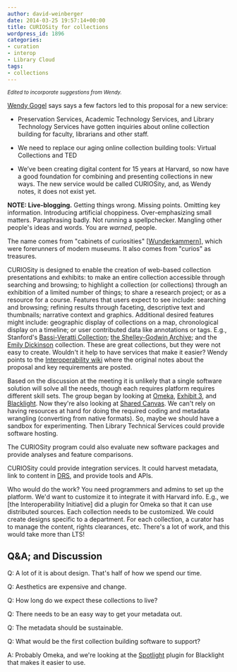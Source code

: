 ```yaml
---
author: david-weinberger
date: 2014-03-25 19:57:14+00:00
title: CURIOSity for collections
wordpress_id: 1896
categories:
- curation
- interop
- Library Cloud
tags:
- collections
---
```


<small><em>Edited to incorporate suggestions from Wendy.</em></small>

[Wendy Gogel](http://library.harvard.edu/users/wendygogel) says says a few factors led to this proposal for a new service:

  * Preservation Services, Academic Technology Services, and Library Technology Services have gotten inquiries about online collection building for faculty, librarians and other staff.

  * We need to replace our aging online collection building tools: Virtual Collections and TED

  * We’ve been creating digital content for 15 years at Harvard, so now have a good foundation for combining and presenting collections in new ways. The new service would be called CURIOSity, and, as Wendy notes, it does not exist yet.

**NOTE: Live-blogging.** Getting things wrong. Missing points. Omitting key information. Introducing artificial choppiness. Over-emphasizing small matters. Paraphrasing badly. Not running a spellpchecker. Mangling other people's ideas and words. You are  _warned_, people.

The name comes from "cabinets of curiosities" [[Wunderkammern](http://en.wikipedia.org/wiki/Cabinet_of_curiosities)], which were forerunners of modern museums. It also comes from "curios" as treasures.

CURIOSity is designed to enable the creation of web-based collection presentations and exhibits: to make an entire collection accessible through searching and browsing; to highlight a collection (or collections) through an exhibition of a limited number of things; to share a research project; or as a resource for a course.
Features that users expect to see include: searching and browsing; refining results through faceting, descriptive text and thumbnails; narrative context and graphics. Additional desired features might include: geographic display of collections on a map, chronological display on a timeline; or user contributed data like annotations or tags. E.g., Stanford's [Bassi-Veratti Collection](http://bassiveratti.stanford.edu/); [the Shelley-Godwin Archive](http://shelleygodwinarchive.org/); and the [Emily Dickinson](http://www.edickenson.org) collection. These are great collections, but they were not easy to create. Wouldn't it help to have services that make it easier? Wendy points to the [Interoperability wiki](https://wiki.harvard.edu/confluence/display/HLSLibraryInteroperability/Collection+and+Exhibition+Platforms) where the original notes about the proposal and key requirements are posted.

Based on the discussion at the meeting it is unlikely that a single software solution will solve all the needs, though each requires platform requires different skill sets. The group began by looking at [Omeka](http://www.Omeka.org), [Exhibit 3](http://www.simile-widgets.org/exhibit3/), and [Blacklight](http://projectblacklight.org/). Now they're also looking at [Shared Canvas](http://www.shared-canvas.org/). We can't rely on having resources at hand for doing the required coding and metadata wrangling (converting from native formats). So, maybe we should have a sandbox for experimenting. Then Library Technical Services could provide software hosting.

The CURIOSity program could also evaluate new software packages and provide analyses and feature comparisons.

CURIOSity could provide integration services. It could harvest metadata, link to content in [DRS](http://hul.harvard.edu/ois/systems/drs/), and provide tools and APIs.

Who would do the work? You need programmers and admins to set up the platform. We'd want to customize it to integrate it with Harvard info. E.g., we [the Interoperability Initiative] did a plugin for Omeka so that it can use  distributed sources.  Each collection needs to be customized. We could create designs specific to a department. For each collection, a curator has to manage the content, rights clearances, etc. There's a lot of work, and this would take more than LTS!

## Q&A; and Discussion

Q: A lot of it is about design. That's half of how we spend our time.

Q: Aesthetics are expensive and change.

Q: How long do we expect these collections to live?

Q: There needs to be an easy way to get your metadata out.

Q: The metadata should be sustainable.

Q: What would be the first collection building software to support?

A: Probably Omeka, and we're looking at the [Spotlight](http://library.stanford.edu/blogs/digital-library-blog/2014/02/stanford-begins-development-spotlight) plugin for Blacklight that makes it easier to use.
